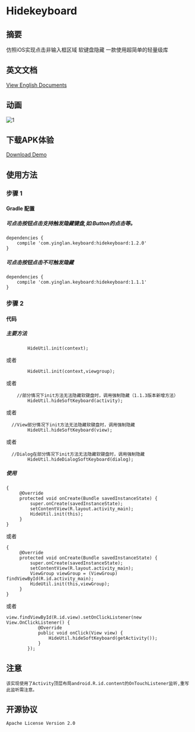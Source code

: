 # Hidekeyboard
## 摘要 
仿照iOS实现点击非输入框区域 软键盘隐藏 一款使用超简单的轻量级库

## 英文文档
[View English Documents](https://github.com/yingLanNull/HideKeyboard)

## 动画
![1](https://github.com/yingLanNull/HideKeyboard/blob/master/show/show.gif)

## 下载APK体验
[Download Demo](https://github.com/yingLanNull/HideKeyboard/blob/master/show/demo-debug.apk)

## 使用方法
### 步骤 1
#### Gradle 配置
##### 可点击按钮点击支持触发隐藏键盘,如:Button的点击等。
```
dependencies {
    compile 'com.yinglan.keyboard:hidekeyboard:1.2.0'
}
```
##### 可点击按钮点击不可触发隐藏
```
dependencies {
    compile 'com.yinglan.keyboard:hidekeyboard:1.1.1'
}
```

### 步骤 2

#### 代码

##### 主要方法

```
		HideUtil.init(context);
```
或者	
```
		HideUtil.init(context,viewgroup);
```
或者	
```
    //部分情况下init方法无法隐藏软键盘时，调用强制隐藏（1.1.3版本新增方法）
		HideUtil.hideSoftKeyboard(activity);
```
或者	
```
  //View部分情况下init方法无法隐藏软键盘时，调用强制隐藏
		HideUtil.hideSoftKeyboard(view);
```
或者	
```
  //Dialog在部分情况下init方法无法隐藏软键盘时，调用强制隐藏
		HideUtil.hideDialogSoftKeyboard(dialog);
```

##### 使用
```
{
	 @Override
     protected void onCreate(Bundle savedInstanceState) {
         super.onCreate(savedInstanceState);
         setContentView(R.layout.activity_main);
         HideUtil.init(this);
     }
}

```
或者
```
{
	 @Override
     protected void onCreate(Bundle savedInstanceState) {
         super.onCreate(savedInstanceState);
         setContentView(R.layout.activity_main);
         ViewGroup viewGroup = (ViewGroup) findViewById(R.id.activity_main);
         HideUtil.init(this,viewGroup);
     }
}

```
或者
```
view.findViewById(R.id.view).setOnClickListener(new View.OnClickListener() {
            @Override
            public void onClick(View view) {
                HideUtil.hideSoftKeyboard(getActivity());
            }
        });
```
## 注意

```
该实现使用了Activity顶层布局android.R.id.content的OnTouchListener监听,重写此监听需注意。
```

## 开源协议

    Apache License Version 2.0

